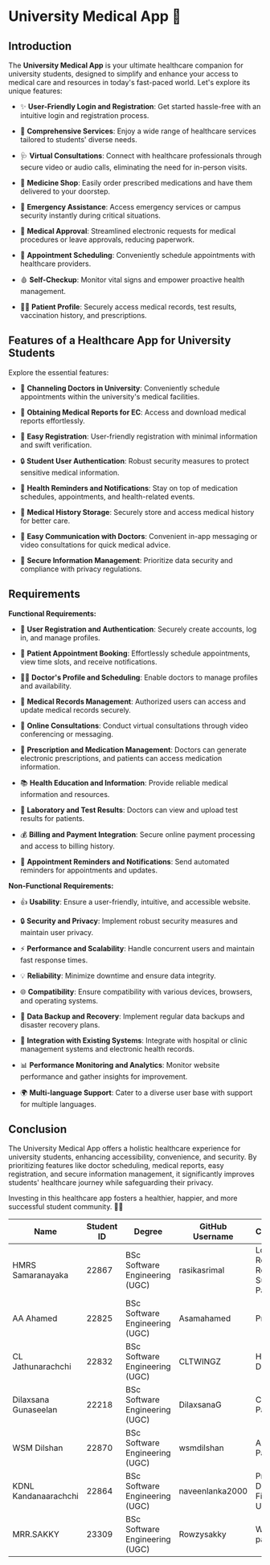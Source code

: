 # University Medical App 🏥

## Introduction

The **University Medical App** is your ultimate healthcare companion for university students, designed to simplify and enhance your access to medical care and resources in today's fast-paced world. Let's explore its unique features:

- ✨ **User-Friendly Login and Registration**: Get started hassle-free with an intuitive login and registration process.
  
- 🌟 **Comprehensive Services**: Enjoy a wide range of healthcare services tailored to students' diverse needs.
  
- 🩺 **Virtual Consultations**: Connect with healthcare professionals through secure video or audio calls, eliminating the need for in-person visits.

- 💊 **Medicine Shop**: Easily order prescribed medications and have them delivered to your doorstep.

- 🚨 **Emergency Assistance**: Access emergency services or campus security instantly during critical situations.
  
- 📝 **Medical Approval**: Streamlined electronic requests for medical procedures or leave approvals, reducing paperwork.

- 📅 **Appointment Scheduling**: Conveniently schedule appointments with healthcare providers.

- 🩸 **Self-Checkup**: Monitor vital signs and empower proactive health management.

- 👩‍⚕️ **Patient Profile**: Securely access medical records, test results, vaccination history, and prescriptions.

## Features of a Healthcare App for University Students

Explore the essential features:

- 📅 **Channeling Doctors in University**: Conveniently schedule appointments within the university's medical facilities.

- 📜 **Obtaining Medical Reports for EC**: Access and download medical reports effortlessly.

- 📝 **Easy Registration**: User-friendly registration with minimal information and swift verification.

- 🔒 **Student User Authentication**: Robust security measures to protect sensitive medical information.

- 📌 **Health Reminders and Notifications**: Stay on top of medication schedules, appointments, and health-related events.

- 📂 **Medical History Storage**: Securely store and access medical history for better care.

- 💬 **Easy Communication with Doctors**: Convenient in-app messaging or video consultations for quick medical advice.

- 🔐 **Secure Information Management**: Prioritize data security and compliance with privacy regulations.

## Requirements

**Functional Requirements:**

- 📝 **User Registration and Authentication**: Securely create accounts, log in, and manage profiles.

- 📅 **Patient Appointment Booking**: Effortlessly schedule appointments, view time slots, and receive notifications.

- 👩‍⚕️ **Doctor's Profile and Scheduling**: Enable doctors to manage profiles and availability.

- 📂 **Medical Records Management**: Authorized users can access and update medical records securely.

- 📱 **Online Consultations**: Conduct virtual consultations through video conferencing or messaging.

- 💊 **Prescription and Medication Management**: Doctors can generate electronic prescriptions, and patients can access medication information.

- 📚 **Health Education and Information**: Provide reliable medical information and resources.

- 🧪 **Laboratory and Test Results**: Doctors can view and upload test results for patients.

- 💰 **Billing and Payment Integration**: Secure online payment processing and access to billing history.

- 📆 **Appointment Reminders and Notifications**: Send automated reminders for appointments and updates.

**Non-Functional Requirements:**

- 👍 **Usability**: Ensure a user-friendly, intuitive, and accessible website.

- 🔒 **Security and Privacy**: Implement robust security measures and maintain user privacy.

- ⚡ **Performance and Scalability**: Handle concurrent users and maintain fast response times.

- 💡 **Reliability**: Minimize downtime and ensure data integrity.

- 🌐 **Compatibility**: Ensure compatibility with various devices, browsers, and operating systems.

- 📂 **Data Backup and Recovery**: Implement regular data backups and disaster recovery plans.

- 🔄 **Integration with Existing Systems**: Integrate with hospital or clinic management systems and electronic health records.

- 📊 **Performance Monitoring and Analytics**: Monitor website performance and gather insights for improvement.

- 🌍 **Multi-language Support**: Cater to a diverse user base with support for multiple languages.

## Conclusion

The University Medical App offers a holistic healthcare experience for university students, enhancing accessibility, convenience, and security. By prioritizing features like doctor scheduling, medical reports, easy registration, and secure information management, it significantly improves students' healthcare journey while safeguarding their privacy.

Investing in this healthcare app fosters a healthier, happier, and more successful student community. 🌟💪



| Name                 | Student ID | Degree                          | GitHub Username | Contribution                 |
|----------------------|------------|---------------------------------|-----------------|------------------------------|
| HMRS Samaranayaka    | 22867      | BSc Software Engineering (UGC)  | rasikasrimal    | Login, Register, Registration Success Page |
| AA Ahamed            | 22825      | BSc Software Engineering (UGC)  | Asamahamed      | Profile Page                 |
| CL Jathunarachchi    | 22832      | BSc Software Engineering (UGC)  | CLTWINGZ        | Homepage Design              |
| Dilaxsana Gunaseelan | 22218      | BSc Software Engineering (UGC)  | DilaxsanaG      | Consult Page                 |
| WSM Dilshan          | 22870      | BSc Software Engineering (UGC)  | wsmdilshan      | Appointment Page             |
| KDNL Kandanaarachchi | 22864      | BSc Software Engineering (UGC)  | naveenlanka2000 | Prototype Design Figma, UI/UX|
| MRR.SAKKY            | 23309      | BSc Software Engineering (UGC)  | Rowzysakky      |    Welcome page              |



